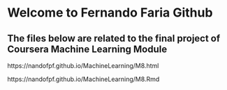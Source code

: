 # Welcome to Fernando Faria Github
## The files below are related to the final project of Coursera Machine Learning Module
<link>https://nandofpf.github.io/MachineLearning/M8.html</link>
<p>
<link>https://nandofpf.github.io/MachineLearning/M8.Rmd</link>
